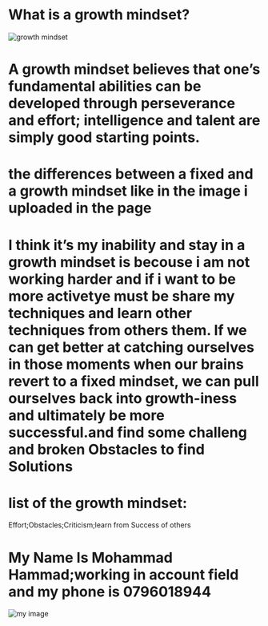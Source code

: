 # What is a growth mindset?

![growth mindset](https://irp-cdn.multiscreensite.com/069d5d93/dms3rep/multi/fixed.png)

# A growth mindset believes that one’s fundamental abilities can be developed through perseverance and effort; intelligence and talent are simply good starting points.
# the differences between a fixed and a growth mindset like in the image i uploaded in the page 
# I think it’s my inability  and stay in  a growth mindset is becouse i am not working harder and  if i want to be more activetye   must be share my techniques and learn other techniques from others  them. If we can get better at catching ourselves in those moments when our brains revert to a fixed mindset, we can pull ourselves back into growth-iness and ultimately be more successful.and find some challeng and broken Obstacles to find Solutions
# list of the growth mindset: 
Effort;Obstacles;Criticism;learn from Success of others



# My Name Is Mohammad Hammad;working in account field and my phone is 0796018944
![my image](https://pbs.twimg.com/profile_images/653816883909627904/qzpJ6uxO.jpg)
